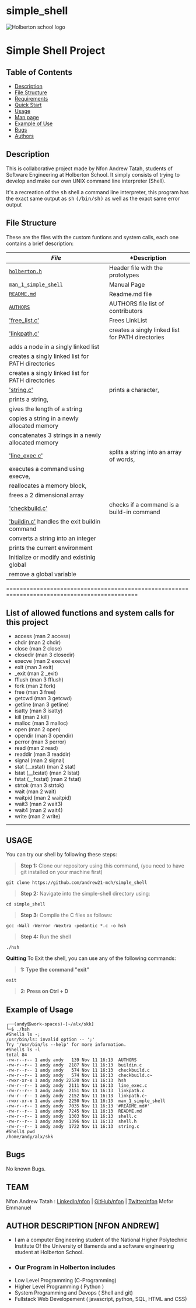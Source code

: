 # simple_shell
![Holberton school logo](https://secure.meetupstatic.com/photos/event/b/c/5/6/highres_475548214.jpeg)
# Simple Shell Project

## Table of Contents
* [Description](#description)
* [File Structure](#file-structure)
* [Requirements](#requirements)
* [Quick Start](#quick-start)
* [Usage](#usage)
* [Man page](#man-page)
* [Example of Use](#example-of-use)
* [Bugs](#bugs)
* [Authors](#authors)

## Description
This is collaborative project made by Nfon Andrew Tatah, students of Software Engineering at Holberton School. It simply consists of trying to develop and make our own UNIX command line interpreter (Shell).

 It's a recreation of the <kbd>sh</kbd> shell a command line interpreter, this program has the exact same output as <kbd>sh</kbd> <kbd>(/bin/sh)</kbd> as well as the exact same error output
 ## File Structure

These are the files with the custom funtions and system calls, each one contains a brief description:

|   ***File***                                  |  ***Description**		 	     |
|-----------------------------------------------|--------------------------------------------|
|  [`holberton.h`](./holberton.h)              	|  Header file with the prototypes 	     |
|  [`man_1_simple_shell`](./man_1_simple_shell) | Manual Page                      	     |
|  [`README.md`](./README.md)                   | Readme.md file	          	     |
|  [`AUTHORS`](./AUTHORS)                       | AUTHORS file list of contributors          |
|  ['free_list.c'](./free_list.c)    | Frees LinkList		   		             |
|  ['linkpath.c'](./linkpath.c)      | creates a singly linked list for PATH directories     |
|                                      adds a node in a singly linked list                   |
|                                      creates a singly linked list for PATH directories     |
|                                      creates a singly linked list for PATH directories     |
|  ['string.c'](./string.c)          |  prints a character,                                  |
|                                       prints a string,                                     |
|				       gives the length of a string                         |
|			               copies a string in a newly allocated memory          |
|				       concatenates 3 strings in a newly allocated memory   |
|  ['line_exec.c'](./link_exec.c)    |  splits a string into an array of words,	             |
|  				       executes a command using execve,		     |
|                                      reallocates a memory block,			     |
|			              frees a 2 dimensional array			     |
|  ['checkbuild.c'](./checkbuild.c)  |  checks if a command is a build-in command     	     |
|  ['buildin.c'](./buildin.c)          handles the exit buildin command                     |
|  			      	       converts a string into an integer                    |
|				       prints the current environment                       |
|                                      Initialize or modify and existinig global            |
|                                      remove a global variable                             |
=============================================================================================

## List of allowed functions and system calls for this project
 - access (man 2 access)
 - chdir (man 2 chdir)
 - close (man 2 close)
 - closedir (man 3 closedir)
 - execve (man 2 execve)
 - exit (man 3 exit)
 - _exit (man 2 _exit)
 - fflush (man 3 fflush)
 - fork (man 2 fork)
 - free (man 3 free)
 - getcwd (man 3 getcwd)
 - getline (man 3 getline)
 - isatty (man 3 isatty)
 - kill (man 2 kill)
 - malloc (man 3 malloc)
 - open (man 2 open)
 - opendir (man 3 opendir)
 - perror (man 3 perror)
 - read (man 2 read)
 - readdir (man 3 readdir)
 - signal (man 2 signal)
 - stat (__xstat) (man 2 stat)
 - lstat (__lxstat) (man 2 lstat)
 - fstat (__fxstat) (man 2 fstat)
 - strtok (man 3 strtok)
 - wait (man 2 wait)
 - waitpid (man 2 waitpid)
 - wait3 (man 2 wait3)
 - wait4 (man 2 wait4)
 - write (man 2 write)
****

## USAGE
You can try our shell by following these steps:
> **Step 1:** Clone our repository using this command, (you need to have git installed on your machine first)
````
git clone https://github.com/andrew21-mch/simple_shell
````
> **Step 2:** Navigate into the simple-shell directory using:
````
cd simple_shell
````
> **Step 3:** Compile the C files as follows:
````
gcc -Wall -Werror -Wextra -pedantic *.c -o hsh
````
> **Step 4:** Run the shell
````
./hsh
````
**Quitting**
To Exit the shell, you can use any of the following commands:
> **1: Type the command "exit"**
````
exit
````
> **2: Press on Ctrl + D**

## Example of Usage
````
┌──(andy㉿work-spaces)-[~/alx/skk]
└─$ ./hsh
#Shell$ ls -;
/usr/bin/ls: invalid option -- ';'
Try '/usr/bin/ls --help' for more information.
#Shell$ ls -l
total 84
-rw-r--r-- 1 andy andy   139 Nov 11 16:13  AUTHORS
-rw-r--r-- 1 andy andy  2187 Nov 11 16:13  buildin.c
-rw-r--r-- 1 andy andy   574 Nov 11 16:13  checkbuild.c
-rw-r--r-- 1 andy andy   574 Nov 11 16:13  checkbuild.c~
-rwxr-xr-x 1 andy andy 22520 Nov 11 16:13  hsh
-rw-r--r-- 1 andy andy  2111 Nov 11 16:13  line_exec.c
-rw-r--r-- 1 andy andy  2151 Nov 11 16:13  linkpath.c
-rw-r--r-- 1 andy andy  2152 Nov 11 16:13  linkpath.c~
-rwxr-xr-x 1 andy andy  2250 Nov 11 16:13  man_1_simple_shell
-rw-r--r-- 1 andy andy  7035 Nov 11 16:13 '#README.md#'
-rw-r--r-- 1 andy andy  7245 Nov 11 16:13  README.md
-rw-r--r-- 1 andy andy  1303 Nov 11 16:13  shell.c
-rw-r--r-- 1 andy andy  1396 Nov 11 16:13  shell.h
-rw-r--r-- 1 andy andy  1722 Nov 11 16:13  string.c
#Shell$ pwd
/home/andy/alx/skk

````
## Bugs
No known Bugs.

## TEAM
Nfon Andrew Tatah  : [LinkedIn/nfon] | [GitHub/nfon] | [Twitter/nfon]
Mofor Emmanuel

[Holberton School]: <https://www.holbertonschool.com>
[LinkedIn/nfon]: <https://https://www.linkedin.com/in/nfon-andrew-7703a11a0/>
[GitHub/nfon]: <https://github.com/andrew21-mch>
[Twitter/nfon]: <https://twitter.com/nfonandrew73>

## AUTHOR DESCRIPTION [NFON ANDREW]
 - I am a computer Engineering student of the National Higher Polytechnic Institute Of the University of Bamenda and a software engineering student at Holberton School.
  - ### Our Program in Holberton includes
  - Low Level Programming (C-Programming)
  - Higher Level Programming ( Python )
  - System Programming and Devops ( Shell and git)
  - Fullstack Web Developement ( javascript, python, SQL, HTML and CSS)